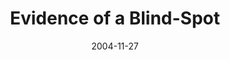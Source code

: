 ---
layout: message
category: message
series: "CSI"
title: "Evidence of a Blind-Spot"
date: 2004-11-27
message_id: 143
---